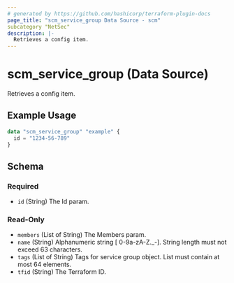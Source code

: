 ```yaml
---
# generated by https://github.com/hashicorp/terraform-plugin-docs
page_title: "scm_service_group Data Source - scm"
subcategory "NetSec"
description: |-
  Retrieves a config item.
---
```


# scm_service_group (Data Source)

Retrieves a config item.

## Example Usage

```terraform
data "scm_service_group" "example" {
  id = "1234-56-789"
}
```

<!-- schema generated by tfplugindocs -->
## Schema

### Required

- `id` (String) The Id param.

### Read-Only

- `members` (List of String) The Members param.
- `name` (String) Alphanumeric string [ 0-9a-zA-Z._-]. String length must not exceed 63 characters.
- `tags` (List of String) Tags for service group object. List must contain at most 64 elements.
- `tfid` (String) The Terraform ID.
